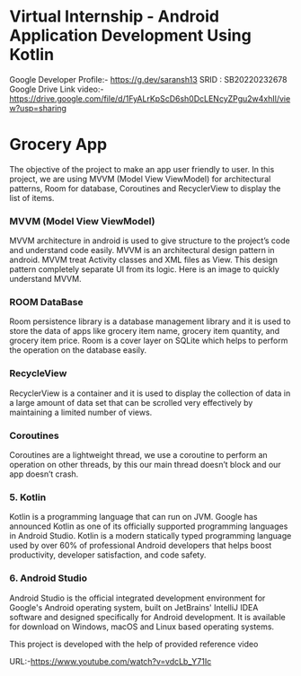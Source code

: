 # Virtual Internship - Android Application Development Using Kotlin
Google Developer Profile:- https://g.dev/saransh13
SRID : SB20220232678
Google Drive Link video:- https://drive.google.com/file/d/1FyALrKpScD6sh0DcLENcyZPgu2w4xhIl/view?usp=sharing

# Grocery App
The objective of the project to make an app user friendly to user.
In this project, we are using MVVM (Model View ViewModel) for architectural patterns, Room for database, Coroutines and RecyclerView to display the list of items.

### MVVM (Model View ViewModel)
MVVM architecture in android is used to give structure to the project’s code and understand code easily. MVVM is an architectural design pattern in android. MVVM treat Activity classes and XML files as View. This design pattern completely separate UI from its logic. Here is an image to quickly understand MVVM.
### ROOM DataBase
Room persistence library is a database management library and it is used to store the data of apps like grocery item name, grocery item quantity, and grocery item price. Room is a cover layer on SQLite which helps to perform the operation on the database easily.
 
### RecycleView
RecyclerView is a container and it is used to display the collection of data in a large amount of data set that can be scrolled very effectively by maintaining a limited number of views.

### Coroutines
Coroutines are a lightweight thread, we use a coroutine to perform an operation on other threads, by this our main thread doesn’t block and our app doesn’t crash.

### 5. Kotlin
Kotlin is a programming language that can run on JVM. Google has announced Kotlin as one of its officially supported programming languages in Android Studio. Kotlin is a modern statically typed programming language used by over 60% of professional Android developers that helps boost productivity, developer satisfaction, and code safety.
### 6. Android Studio
Android Studio is the official integrated development environment for Google's Android operating system, built on JetBrains' IntelliJ IDEA software and designed specifically for Android development. It is available for download on Windows, macOS and Linux based operating systems.

This project is developed with the help of provided reference video

URL:-https://www.youtube.com/watch?v=vdcLb_Y71Ic
